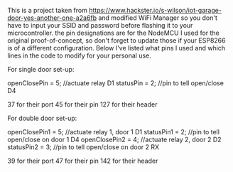 This is a project taken from https://www.hackster.io/s-wilson/iot-garage-door-yes-another-one-a2a6fb and modified WiFi Manager so you don't have to input your SSID and password before flashing it to your microcontroller. the pin designations are for the NodeMCU I used for the original proof-of-concept, so don't forget to update those if your ESP8266 is of a different configuration. Below I've listed what pins I used and which lines in the code to modify for your personal use. 

For single door set-up:

openClosePin = 5; //actuate relay D1
statusPin = 2; //pin to tell open/close D4

37 for their port
45 for their pin
127 for their header


For double door set-up:

openClosePin1 = 5; //actuate relay 1, door 1 D1
statusPin1 = 2; //pin to tell open/close on door 1 D4
openClosePin2 = 4; //actuate relay 2, door 2 D2
statusPin2 = 3; //pin to tell open/close on door 2 RX

39 for their port
47 for their pin
142 for their header